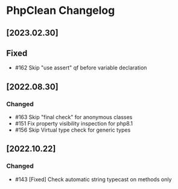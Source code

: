 <!-- Keep a Changelog guide -> https://keepachangelog.com -->

# PhpClean Changelog
## [2023.02.30]
## Fixed
 - #162 Skip "use assert" qf before variable declaration

## [2022.08.30]
### Changed
 - #163 Skip "final check" for anonymous classes
 - #151 Fix property visibility inspection for php8.1
 - #156 Skip Virtual type check for generic types

## [2022.10.22]
### Changed
- #143 [Fixed] Check automatic string typecast on methods only

